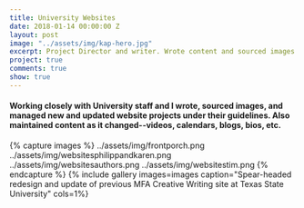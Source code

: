 ```yaml
---
title: University Websites
date: 2018-01-14 00:00:00 Z
layout: post
image: "../assets/img/kap-hero.jpg"
excerpt: Project Director and writer. Wrote content and sourced images.
project: true
comments: true
show: true
---
```


#### Working closely with University staff and I wrote, sourced images, and managed new and updated website projects under their guidelines. Also maintained content as it changed--videos, calendars, blogs, bios, etc.  
 
{% capture images %}
	../assets/img/frontporch.png
  ../assets/img/websitesphilippandkaren.png
  ../assets/img/websitesauthors.png
  ../assets/img/websitestim.png
{% endcapture %}
{% include gallery images=images caption="Spear-headed redesign and update of previous MFA Creative Writing site at Texas State University" cols=1%}
